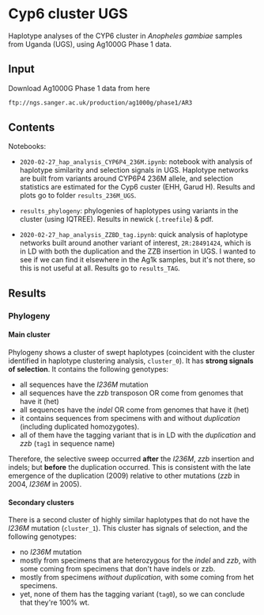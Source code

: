 # Cyp6 cluster UGS

Haplotype analyses of the CYP6 cluster in *Anopheles gambiae* samples from Uganda (UGS), using Ag1000G Phase 1 data.

## Input

Download Ag1000G Phase 1 data from here

```bash
ftp://ngs.sanger.ac.uk/production/ag1000g/phase1/AR3
```

## Contents

Notebooks:

* `2020-02-27_hap_analysis_CYP6P4_236M.ipynb`: notebook with analysis of haplotype similarity and selection signals in UGS. Haplotype networks are built from variants around CYP6P4 236M allele, and selection statistics are estimated for the Cyp6 custer (EHH, Garud H). Results and plots go to folder `results_236M_UGS`.

* `results_phylogeny`: phylogenies of haplotypes using variants in the cluster (using IQTREE). Results in newick (`.treefile`) & pdf.

* `2020-02-27_hap_analysis_ZZBD_tag.ipynb`: quick analysis of haplotype networks built around another variant of interest, `2R:28491424`, which is in LD with both the duplication and the ZZB insertion in UGS. I wanted to see if we can find it elsewhere in the Ag1k samples, but it's not there, so this is not useful at all. Results go to `results_TAG`.

## Results

### Phylogeny

#### Main cluster

Phylogeny shows a cluster of swept haplotypes (coincident with the cluster identified in haplotype clustering analysis, `cluster_0`). It has **strong signals of selection**. It contains the following genotypes:

* all sequences have the *I236M* mutation
* all sequences have the *zzb* transposon OR come from genomes that have it (het)
* all sequences have the *indel* OR come from genomes that have it (het)
* it contains sequences from specimens with and without *duplication* (including duplicated homozygotes).
* all of them have the tagging variant that is in LD with the *duplication* and *zzb* (`tag1` in sequence name)

Therefore, the selective sweep occurred **after** the *I236M*, *zzb* insertion and indels; but **before** the duplication occurred. This is consistent with the late emergence of the duplication (2009) relative to other mutations (*zzb* in 2004, *I236M* in 2005).

#### Secondary clusters

There is a second cluster of highly similar haplotypes that do not have the *I236M* mutation (`cluster_1`). This cluster has signals of selection, and the following genotypes:

* no *I236M* mutation
* mostly from specimens that are heterozygous for the *indel* and *zzb*, with some coming from specimens that don't have indels or zzb.
* mostly from specimens *without duplication*, with some coming from het specimens.
* yet, none of them has the tagging variant (`tag0`), so we can conclude that they're 100% wt.
